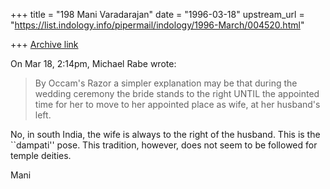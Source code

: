 +++
title = "198 Mani Varadarajan"
date = "1996-03-18"
upstream_url = "https://list.indology.info/pipermail/indology/1996-March/004520.html"

+++
[Archive link](https://list.indology.info/pipermail/indology/1996-March/004520.html)

On Mar 18,  2:14pm, Michael Rabe wrote:
> By Occam's Razor a simpler explanation may be that during the wedding
> ceremony the bride stands to the right UNTIL the appointed time for her to
> move to her appointed place as wife, at her husband's left.

No, in south India, the wife is always to the right of
the husband. This is the ``dampati'' pose.  This tradition,
however, does not seem to be followed for temple deities.

Mani






